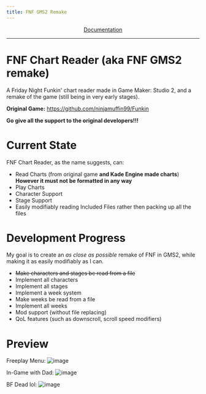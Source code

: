 ```yaml
---
title: FNF GMS2 Remake
---
```


<p align="center"> 
<a href=docs>Documentation</a>
</p>

---------------------------------

# FNF Chart Reader (aka FNF GMS2 remake)
 
A Friday Night Funkin' chart reader made in Game Maker: Studio 2, and a remake of the game (still being in very early stages).

**Original Game:** https://github.com/ninjamuffin99/Funkin

**Go give all the support to the original developers!!!**

# Current State

FNF Chart Reader, as the name suggests, can:
 - Read Charts (from original game **and Kade Engine made charts**) **However it must not be formatted in any way**
 - Play Charts
 - Character Support
 - Stage Support
 - Easily modifiably reading Included Files rather then packing up all the files

# Development Progress

My goal is to create an *as close as possible* remake of FNF in GMS2, while making it as easily modifiably as I can.
 - ~~Make characters and stages be read from a file~~
 - Implement all characters
 - Implement all stages
 - Implement a week system
 - Make weeks be read from a file
 - Implement all weeks
 - Mod support (without file replacing)
 - QoL features (such as downscroll, scroll speed modifiers)

# Preview

Freeplay Menu:
![image](https://user-images.githubusercontent.com/59181913/141179724-775ff023-305d-4bf1-a586-84ae0e19da7b.png)

In-Game with Dad:
![image](https://user-images.githubusercontent.com/59181913/141180040-5acd957e-a934-4406-aa6d-b663da46938c.png)

BF Dead lol:
![image](https://user-images.githubusercontent.com/59181913/141180082-58698df4-1a91-4826-9280-7cc797e188b9.png)
